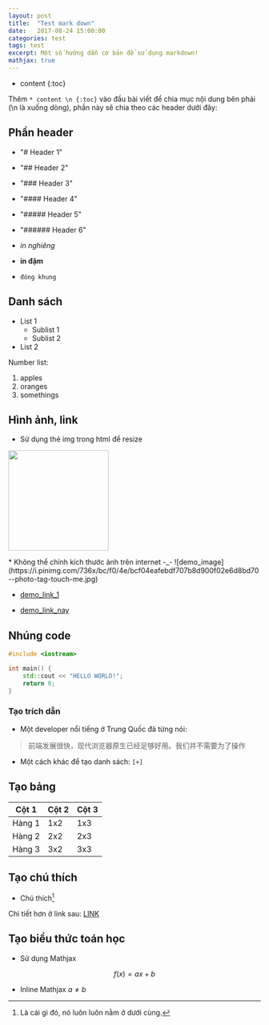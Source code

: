 ```yaml
---
layout: post
title:  "Test mark down"
date:   2017-08-24 15:00:00
categories: test
tags: test
excerpt: Một số hướng dẫn cơ bản để sử dụng markdown!
mathjax: true
---
```


* content 
{:toc}

Thêm 
`* content \n {:toc}` vào đầu bài viết để chia mục nội dung bên phải (\n là xuống dòng), phần này sẽ chia theo các header dưới đây:

## Phần header

* "# Header 1"
* "## Header 2"
* "### Header 3"
* "#### Header 4"
* "##### Header 5"
* "###### Header 6"

* *in nghiêng*
* **in đậm**
* `đóng khung`


## Danh sách
* List 1
	* Sublist 1
	* Sublist 2
* List 2

Number list:
1. apples
2. oranges
3. somethings

## Hình ảnh, link

* Sử dụng thẻ img trong html để resize

<p><img src="https://i.pinimg.com/736x/bc/f0/4e/bcf04eafebdf707b8d900f02e6d8bd70--photo-tag-touch-me.jpg" width="200"></p>
* Không thể chỉnh kích thước ảnh trên internet -_-
![demo_image](https://i.pinimg.com/736x/bc/f0/4e/bcf04eafebdf707b8d900f02e6d8bd70--photo-tag-touch-me.jpg)

* [demo_link_1](https://facebook.com/quoctrong.qb)

* [demo_link_nay][demo_link]

[demo_link]: https://facebook.com/quoctrong.qb



## Nhúng code

``` c++
#include <iostream>

int main() {
	std::cout << "HELLO WORLD!";
	return 0;
}
```

### Tạo trích dẫn
* Một developer nổi tiếng ở Trung Quốc đã từng nói:
> 前端发展很快，现代浏览器原生已经足够好用。我们并不需要为了操作
* Một cách khác để tạo danh sách: 
`[+]`

## Tạo bảng

|Cột 1|Cột 2|Cột 3|
|------|-------|-------|
|Hàng 1|1x2|1x3|
|Hàng 2|2x2|2x3|
|Hàng 3|3x2|3x3|

## Tạo chú thích

* Chú thích[^1]

[^1]: Là cái gì đó, nó luôn luôn nằm ở dưới cùng.

Chi tiết hơn ở link sau: [LINK](https://github.com/adam-p/markdown-here/wiki/Markdown-Cheatsheet)

## Tạo biểu thức toán học
* Sử dụng Mathjax

$$
f(x) = ax + b
$$

* Inline Mathjax $a \neq b$
